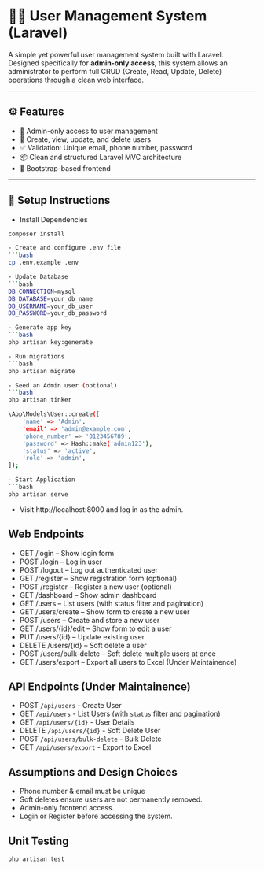 # 🧑‍💼 User Management System (Laravel)

A simple yet powerful user management system built with Laravel. Designed specifically for **admin-only access**, this system allows an administrator to perform full CRUD (Create, Read, Update, Delete) operations through a clean web interface.

---

## ⚙️ Features

- 🔐 Admin-only access to user management
- 🧾 Create, view, update, and delete users
- ✅ Validation: Unique email, phone number, password
- 📦 Clean and structured Laravel MVC architecture
- 🎨 Bootstrap-based frontend

---

## 🚀 Setup Instructions
- Install Dependencies
```bash
composer install

- Create and configure .env file
```bash
cp .env.example .env

- Update Database
```bash
DB_CONNECTION=mysql
DB_DATABASE=your_db_name
DB_USERNAME=your_db_user
DB_PASSWORD=your_db_password

- Generate app key
```bash
php artisan key:generate

- Run migrations
```bash
php artisan migrate

- Seed an Admin user (optional)
```bash
php artisan tinker

\App\Models\User::create([
    'name' => 'Admin',
    'email' => 'admin@example.com',
    'phone_number' => '0123456789',
    'password' => Hash::make('admin123'),
    'status' => 'active',
    'role' => 'admin',
]);

- Start Application
```bash
php artisan serve
```

- Visit http://localhost:8000 and log in as the admin.

## Web Endpoints
- GET /login – Show login form
- POST /login – Log in user
- POST /logout – Log out authenticated user
- GET /register – Show registration form (optional)
- POST /register – Register a new user (optional)
- GET /dashboard – Show admin dashboard
- GET /users – List users (with status filter and pagination)
- GET /users/create – Show form to create a new user
- POST /users – Create and store a new user
- GET /users/{id}/edit – Show form to edit a user
- PUT /users/{id} – Update existing user
- DELETE /users/{id} – Soft delete a user
- POST /users/bulk-delete – Soft delete multiple users at once
- GET /users/export – Export all users to Excel (Under Maintainence)

## API Endpoints (Under Maintainence)
- POST `/api/users` - Create User
- GET `/api/users` - List Users (with `status` filter and pagination)
- GET `/api/users/{id}` - User Details
- DELETE `/api/users/{id}` - Soft Delete User
- POST `/api/users/bulk-delete` - Bulk Delete
- GET `/api/users/export` - Export to Excel


## Assumptions and Design Choices
- Phone number & email must be unique
- Soft deletes ensure users are not permanently removed.
- Admin-only frontend access.
- Login or Register before accessing the system.

## Unit Testing
```bash
php artisan test
